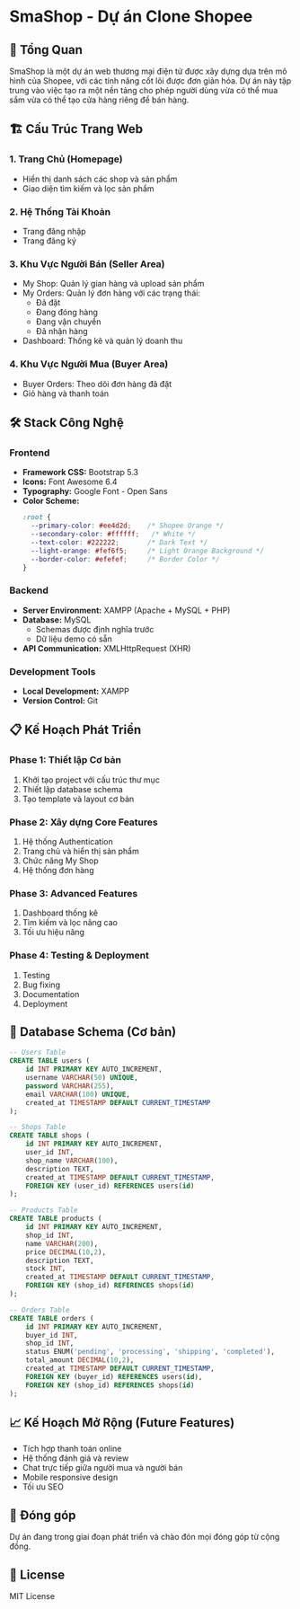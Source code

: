 # SmaShop - Dự án Clone Shopee

## 📝 Tổng Quan
SmaShop là một dự án web thương mại điện tử được xây dựng dựa trên mô hình của Shopee, với các tính năng cốt lõi được đơn giản hóa. Dự án này tập trung vào việc tạo ra một nền tảng cho phép người dùng vừa có thể mua sắm vừa có thể tạo cửa hàng riêng để bán hàng.

## 🏗️ Cấu Trúc Trang Web

### 1. Trang Chủ (Homepage)
- Hiển thị danh sách các shop và sản phẩm
- Giao diện tìm kiếm và lọc sản phẩm

### 2. Hệ Thống Tài Khoản
- Trang đăng nhập
- Trang đăng ký

### 3. Khu Vực Người Bán (Seller Area)
- My Shop: Quản lý gian hàng và upload sản phẩm
- My Orders: Quản lý đơn hàng với các trạng thái:
  - Đã đặt
  - Đang đóng hàng
  - Đang vận chuyển
  - Đã nhận hàng
- Dashboard: Thống kê và quản lý doanh thu

### 4. Khu Vực Người Mua (Buyer Area)
- Buyer Orders: Theo dõi đơn hàng đã đặt
- Giỏ hàng và thanh toán

## 🛠️ Stack Công Nghệ

### Frontend
- **Framework CSS:** Bootstrap 5.3
- **Icons:** Font Awesome 6.4
- **Typography:** Google Font - Open Sans
- **Color Scheme:** 
  ```css
  :root {
    --primary-color: #ee4d2d;    /* Shopee Orange */
    --secondary-color: #ffffff;   /* White */
    --text-color: #222222;       /* Dark Text */
    --light-orange: #fef6f5;     /* Light Orange Background */
    --border-color: #efefef;     /* Border Color */
  }
  ```

### Backend
- **Server Environment:** XAMPP (Apache + MySQL + PHP)
- **Database:** MySQL
  - Schemas được định nghĩa trước
  - Dữ liệu demo có sẵn
- **API Communication:** XMLHttpRequest (XHR)

### Development Tools
- **Local Development:** XAMPP
- **Version Control:** Git

## 📋 Kế Hoạch Phát Triển

### Phase 1: Thiết lập Cơ bản
1. Khởi tạo project với cấu trúc thư mục
2. Thiết lập database schema
3. Tạo template và layout cơ bản

### Phase 2: Xây dựng Core Features
1. Hệ thống Authentication
2. Trang chủ và hiển thị sản phẩm
3. Chức năng My Shop
4. Hệ thống đơn hàng

### Phase 3: Advanced Features
1. Dashboard thống kê
2. Tìm kiếm và lọc nâng cao
3. Tối ưu hiệu năng

### Phase 4: Testing & Deployment
1. Testing
2. Bug fixing
3. Documentation
4. Deployment

## 🔄 Database Schema (Cơ bản)

```sql
-- Users Table
CREATE TABLE users (
    id INT PRIMARY KEY AUTO_INCREMENT,
    username VARCHAR(50) UNIQUE,
    password VARCHAR(255),
    email VARCHAR(100) UNIQUE,
    created_at TIMESTAMP DEFAULT CURRENT_TIMESTAMP
);

-- Shops Table
CREATE TABLE shops (
    id INT PRIMARY KEY AUTO_INCREMENT,
    user_id INT,
    shop_name VARCHAR(100),
    description TEXT,
    created_at TIMESTAMP DEFAULT CURRENT_TIMESTAMP,
    FOREIGN KEY (user_id) REFERENCES users(id)
);

-- Products Table
CREATE TABLE products (
    id INT PRIMARY KEY AUTO_INCREMENT,
    shop_id INT,
    name VARCHAR(200),
    price DECIMAL(10,2),
    description TEXT,
    stock INT,
    created_at TIMESTAMP DEFAULT CURRENT_TIMESTAMP,
    FOREIGN KEY (shop_id) REFERENCES shops(id)
);

-- Orders Table
CREATE TABLE orders (
    id INT PRIMARY KEY AUTO_INCREMENT,
    buyer_id INT,
    shop_id INT,
    status ENUM('pending', 'processing', 'shipping', 'completed'),
    total_amount DECIMAL(10,2),
    created_at TIMESTAMP DEFAULT CURRENT_TIMESTAMP,
    FOREIGN KEY (buyer_id) REFERENCES users(id),
    FOREIGN KEY (shop_id) REFERENCES shops(id)
);
```

## 📈 Kế Hoạch Mở Rộng (Future Features)
- Tích hợp thanh toán online
- Hệ thống đánh giá và review
- Chat trực tiếp giữa người mua và người bán
- Mobile responsive design
- Tối ưu SEO

## 🤝 Đóng góp
Dự án đang trong giai đoạn phát triển và chào đón mọi đóng góp từ cộng đồng.

## 📝 License
MIT License